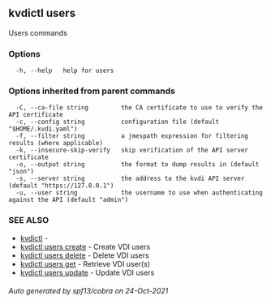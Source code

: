 ## kvdictl users

Users commands

### Options

```
  -h, --help   help for users
```

### Options inherited from parent commands

```
  -C, --ca-file string         the CA certificate to use to verify the API certificate
  -c, --config string          configuration file (default "$HOME/.kvdi.yaml")
  -f, --filter string          a jmespath expression for filtering results (where applicable)
  -k, --insecure-skip-verify   skip verification of the API server certificate
  -o, --output string          the format to dump results in (default "json")
  -s, --server string          the address to the kvdi API server (default "https://127.0.0.1")
  -u, --user string            the username to use when authenticating against the API (default "admin")
```

### SEE ALSO

* [kvdictl](kvdictl.md)	 - 
* [kvdictl users create](kvdictl_users_create.md)	 - Create VDI users
* [kvdictl users delete](kvdictl_users_delete.md)	 - Delete VDI users
* [kvdictl users get](kvdictl_users_get.md)	 - Retrieve VDI user(s)
* [kvdictl users update](kvdictl_users_update.md)	 - Update VDI users

###### Auto generated by spf13/cobra on 24-Oct-2021

